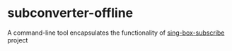 # subconverter-offline
A command-line tool encapsulates the functionality of [sing-box-subscribe](https://github.com/Toperlock/sing-box-subscribe) project

